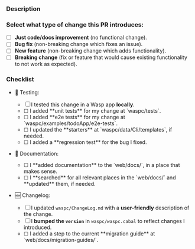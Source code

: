 <!--
  Hi, thanks for contributing to Wasp!

  Comments like this one won't be shown in the final PR, but they contain
  instructions to guide you.

  Make sure to follow this PR template, so that we can speed up the review process.
  It will also help you not forget important steps when making a change.

  If you don't know how to fill any of the sections below, it's okay to leave them
  blank, we will help you out during the review.
-->

### Description

<!--
  Describe your PR!

  Common questions we'd like you to answer:
  - What's the motivation for this change?
  - Which changes are included in this PR?
    - If there are many different changes, consider splitting your PR into smaller
      ones. It will go through faster!

  If this PR closes an issue, write “Fixes #XXXX" so GitHub will link them together.

  You can also answer some of these questions if they are relevant:
  - Does this change affect users? How?
  - Have you considered any other approaches? Why is this one the best?
  - Are there any drawbacks or edge cases?
  - What are the possibilities for future work?
-->

### Select what type of change this PR introduces:

<!-- Put an x in between the brackets to select options, like so: [x] -->

- [ ] **Just code/docs improvement** (no functional change).
- [ ] **Bug fix** (non-breaking change which fixes an issue).
- [ ] **New feature** (non-breaking change which adds functionality).
- [ ] **Breaking change** (fix or feature that would cause existing functionality to not work as expected).

### Checklist

<!-- Put an x in between the brackets to select options, like so: [x] -->
<!-- You can add notes or explanations wherever needed -->

- 🧪 Testing:

  - [ ] I tested this change in a Wasp app **locally**.
  - [ ] <!-- If you modified Haskell code: --> I added **unit tests** for my change at `waspc/tests`.
  - [ ] <!-- If you added or updated a feature: --> I added **e2e tests** for my change at `waspc/examples/todoApp/e2e-tests`.
  - [ ] <!-- If you added or updated a feature: --> I updated the **starters** at `waspc/data/Cli/templates`, if needed.
  - [ ] <!-- If you fixed a bug: --> I added a **regression test** for the bug I fixed.

- 📜 Documentation:

  - [ ] <!-- If you added a feature: --> I **added documentation** to the `web/docs/`, in a place that makes sense.
  - [ ] <!-- If you updated a feature: --> I **searched** for all relevant places in the `web/docs/` and **updated** them, if needed.

- 🆕 Changelog:

  <!-- If you did a bug fix, new feature, or breaking change: -->

  - [ ] I updated `waspc/ChangeLog.md` with a **user-friendly** description of the change.
  - [ ] I **bumped the `version`** in `waspc/waspc.cabal` to reflect changes I introduced.
  - [ ] <!-- If you did a breaking change: --> I added a step to the current **migration guide** at `web/docs/migration-guides/`.

  <!--
    While we're in beta, the version should be bumped according to the type of change:
      - Bug fix: patch version (0.0.X).
      - New feature: patch version (0.0.X).
      - Breaking change: minor version (0.X.0).
    If the version has already been bumped since the last release, you can skip this.
  -->

<!--
  Thanks for contributing! :)

  We'll check this PR as soon as we can. Meanwhile, keep an eye on this PR and
  fix any errors that might come up in the checks. It should be all green before
  we can merge it.
-->
